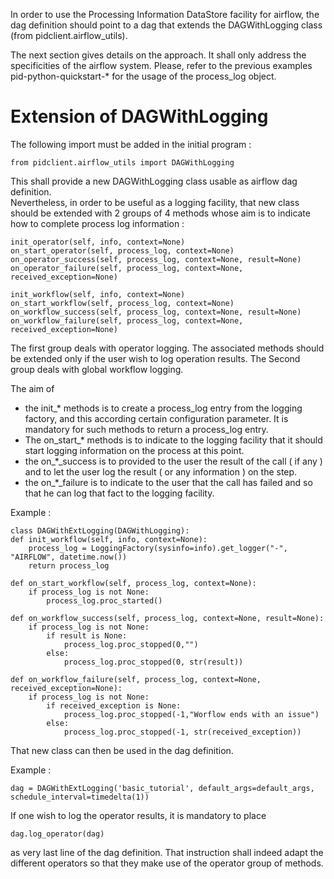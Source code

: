In order to use the Processing Information DataStore facility for airflow, the dag definition should point to a dag that extends the DAGWithLogging class (from pidclient.airflow_utils).  

The next section gives details on the approach.  It shall only address the specificities of the airflow system.  Please, refer to the previous examples pid-python-quickstart-* for the usage of the process_log object.

# Extension of DAGWithLogging

The following import must be added in the initial program :

	from pidclient.airflow_utils import DAGWithLogging
	
This shall provide a new DAGWithLogging class usable as airflow dag definition.  
Nevertheless, in order to be useful as a logging facility, that new class should be extended with 2 groups of 4 methods whose aim is to indicate how to complete process log information :

	init_operator(self, info, context=None)
	on_start_operator(self, process_log, context=None)
	on_operator_success(self, process_log, context=None, result=None)
	on_operator_failure(self, process_log, context=None, received_exception=None)

	init_workflow(self, info, context=None)
	on_start_workflow(self, process_log, context=None)
	on_workflow_success(self, process_log, context=None, result=None)
	on_workflow_failure(self, process_log, context=None, received_exception=None)

The first group deals with operator logging.  The associated methods should be extended only if the user wish to log operation results.  The Second group deals with global workflow logging. 

The aim of 
- the init_* methods is to create a process_log entry from the logging factory, and this according certain configuration parameter.  It is mandatory for such methods to return a process_log entry.
- The on_start_* methods is to indicate to the logging facility that it should start logging information on the process at this point.
- the on_*_success is to provided to the user the result of the call ( if any ) and to let the user log the result ( or any information ) on the step.
- the on_*_failure is to indicate to the user that the call has failed and so that he can log that fact to the logging facility.


Example :

	class DAGWithExtLogging(DAGWithLogging):
    def init_workflow(self, info, context=None):
        process_log = LoggingFactory(sysinfo=info).get_logger("-", "AIRFLOW", datetime.now())
        return process_log
        
    def on_start_workflow(self, process_log, context=None):
        if process_log is not None:
            process_log.proc_started()

    def on_workflow_success(self, process_log, context=None, result=None):
        if process_log is not None:
            if result is None:
                process_log.proc_stopped(0,"")
            else:
                process_log.proc_stopped(0, str(result))

    def on_workflow_failure(self, process_log, context=None, received_exception=None):
        if process_log is not None:
            if received_exception is None:
                process_log.proc_stopped(-1,"Worflow ends with an issue")
            else:
                process_log.proc_stopped(-1, str(received_exception))

That new class can then be used in the dag definition.

Example :

	dag = DAGWithExtLogging('basic_tutorial', default_args=default_args, schedule_interval=timedelta(1))
    

If one wish to log the operator results, it is mandatory to place 

	dag.log_operator(dag) 

as very last line of the dag definition.  That instruction shall indeed adapt the different operators so that they make use of the operator group of methods.
  